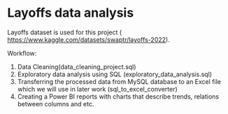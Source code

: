 # Layoffs data analysis

Layoffs dataset is used for this project ( https://www.kaggle.com/datasets/swaptr/layoffs-2022).

Workflow:  
1. Data Cleaning(data_cleaning_project.sql)
2. Exploratory data analysis using SQL (exploratory_data_analysis.sql)
3. Transferring the processed data from MySQL database to an Excel file which we will use in later work (sql_to_excel_converter)
4. Creating a Power BI reports with charts that describe trends, relations between columns and etc.
